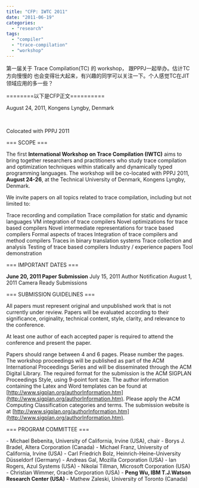 ```yaml
---
title: "CFP: IWTC 2011"
date: "2011-06-19"
categories: 
  - "research"
tags: 
  - "compiler"
  - "trace-compilation"
  - "workshop"
---
```


第一届关于 Trace Compilation(TC) 的 workshop， 跟PPPJ一起举办。估计TC方向慢慢的 也会变得壮大起来，有兴趣的同学可以关注一下。个人感觉TC在JIT领域应用的多一些？

\========以下是CFP正文==========

August 24, 2011, Kongens Lyngby, Denmark

 

Colocated with PPPJ 2011

\=== SCOPE ===

The first **International Workshop on Trace Compilation (IWTC)** aims to bring together researchers and practitioners who study trace compilation and optimization techniques within statically and dynamically typed programming languages. The workshop will be co-located with PPPJ 2011, **August 24-26**, at the Technical University of Denmark, Kongens Lyngby, Denmark.

We invite papers on all topics related to trace compilation, including but not limited to:

Trace recording and compilation Trace compilation for static and dynamic languages VM integration of trace compilers Novel optimizations for trace based compilers Novel intermediate representations for trace based compilers Formal aspects of traces Integration of trace compilers and method compilers Traces in binary translation systems Trace collection and analysis Testing of trace based compilers Industry / experience papers Tool demonstration

\=== IMPORTANT DATES ===

**June 20, 2011 Paper Submission** July 15, 2011 Author Notification August 1, 2011 Camera Ready Submissions

\=== SUBMISSION GUIDELINES ===

All papers must represent original and unpublished work that is not currently under review. Papers will be evaluated according to their significance, originality, technical content, style, clarity, and relevance to the conference.

At least one author of each accepted paper is required to attend the conference and present the paper.

Papers should range between 4 and 6 pages. Please number the pages. The workshop proceedings will be published as part of the ACM International Proceedings Series and will be disseminated through the ACM Digital Library. The required format for the submission is the ACM SIGPLAN Proceedings Style, using 9-point font size. The author information containing the Latex and Word templates can be found at [http://www.sigplan.org/authorInformation.htm](http://www.sigplan.org/authorInformation.htm). Please apply the ACM Computing Classification categories and terms. The submission website is at [http://www.sigplan.org/authorInformation.htm](http://www.sigplan.org/authorInformation.htm).

\=== PROGRAM COMMITTEE ===

\- Michael Bebenita, University of California, Irvine (USA), chair - Borys J. Bradel, Altera Corporation (Canada) - Michael Franz, University of California, Irvine (USA) - Carl Friedrich Bolz, Heinrich-Heine-University Düsseldorf (Germany) - Andreas Gal, Mozilla Corporation (USA) - Ian Rogers, Azul Systems (USA) - Nikolai Tillman, Microsoft Corporation (USA) - Christian Wimmer, Oracle Corporation (USA) - **Peng Wu, IBM T.J.Watson Research Center (USA)** - Mathew Zaleski, University of Toronto (Canada)
